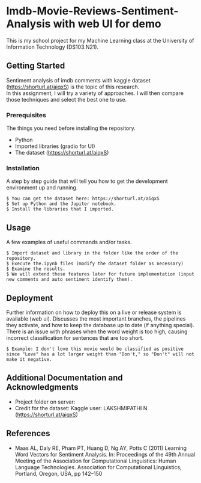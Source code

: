 # Imdb-Movie-Reviews-Sentiment-Analysis with web UI for demo

This is my school project for my Machine Learning class at the University of Information Technology (DS103.N21).

## Getting Started

Sentiment analysis of imdb comments with kaggle dataset (https://shorturl.at/aiqxS) is the topic of this research. <br />
In this assignment, I will try a variety of approaches. I will then compare those techniques and select the best one to use. 
### Prerequisites

The things you need before installing the repository.

* Python
* Imported libraries (gradio for UI)
* The dataset (https://shorturl.at/aiqxS)

### Installation

A step by step guide that will tell you how to get the development environment up and running.

```
$ You can get the dataset here: https://shorturl.at/aiqxS 
$ Set up Python and the Jupiter notebook.
$ Install the libraries that I imported.
```

## Usage

A few examples of useful commands and/or tasks.

```
$ Import dataset and library in the folder like the order of the repository.
$ Execute the.ipynb files (modify the dataset folder as necessary)
$ Examine the results.
$ We will extend these features later for future implementation (input new comments and auto sentiment identify them).
```

## Deployment

Further information on how to deploy this on a live or release system is available (web ui). Discusses the most important branches, the pipelines they activate, and how to keep the database up to date (if anything special). <br />
There is an issue with phrases when the word weight is too high, causing incorrect classification for sentences that are too short.
```
$ Example: I don't love this movie would be classified as positive since "Love" has a lot larger weight than "Don't," so "Don't" will not make it negative.
```
## Additional Documentation and Acknowledgments

* Project folder on server:
* Credit for the dataset: Kaggle user: LAKSHMIPATHI N (https://shorturl.at/aiqxS)

## References

* Maas AL, Daly RE, Pham PT, Huang D, Ng AY, Potts C (2011) Learning Word Vectors for Sentiment Analysis. In: Proceedings of the 49th Annual Meeting of the Association for Computational Linguistics: Human Language Technologies. Association for Computational Linguistics, Portland, Oregon, USA, pp 142–150
